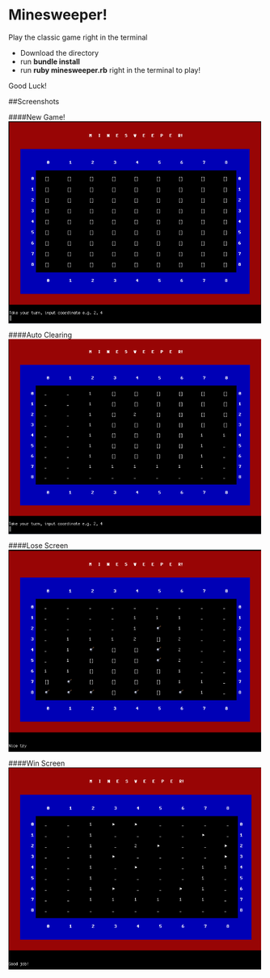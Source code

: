 # Minesweeper!
Play the classic game right in the terminal

+ Download the directory 
+ run **bundle install**
+ run **ruby minesweeper.rb** right in the terminal to play!

Good Luck!

##Screenshots

####New Game!
<img src=./minesweeper-screenshots/ms-new-game.png 
  align=middle width=500 height=400 />

####Auto Clearing 
<img src=./minesweeper-screenshots/ms-auto-clear.png 
  align=middle width=500 heigth=400 />

####Lose Screen
<img src=./minesweeper-screenshots/ms-lose-screen.png
  align=middle width=500 height=400 />

####Win Screen
<img src=./minesweeper-screenshots/ms-win-screen.png
  align=middle width=500 height=400 />